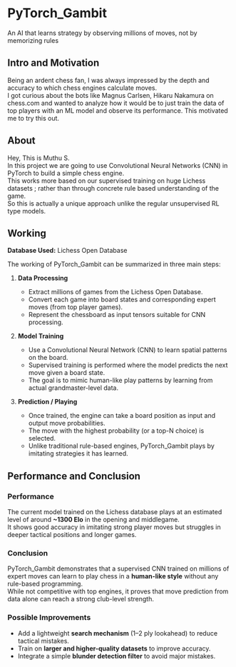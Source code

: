 # PyTorch_Gambit
An AI that learns strategy by observing millions of moves, not by memorizing rules

## Intro and Motivation
Being an ardent chess fan, I was always impressed by the depth and accuracy to which chess engines calculate moves.  
I got curious about the bots like Magnus Carlsen, Hikaru Nakamura on chess.com and wanted to analyze how it would be to just 
train the data of top players with an ML model and observe its performance. This motivated me to try this out. 

## About
Hey, This is Muthu S.  
In this project we are going to use Convolutional Neural Networks (CNN) in PyTorch to build a simple chess engine.  
This works more based on our supervised training on huge Lichess datasets ; rather than through concrete rule based understanding of the game.  
So this is actually a unique approach unlike the regular unsupervised RL type models.

## Working
**Database Used:** Lichess Open Database  

The working of PyTorch_Gambit can be summarized in three main steps:

1. **Data Processing**  
   - Extract millions of games from the Lichess Open Database.  
   - Convert each game into board states and corresponding expert moves (from top player games).  
   - Represent the chessboard as input tensors suitable for CNN processing.  

2. **Model Training**  
   - Use a Convolutional Neural Network (CNN) to learn spatial patterns on the board.  
   - Supervised training is performed where the model predicts the next move given a board state.  
   - The goal is to mimic human-like play patterns by learning from actual grandmaster-level data.  

3. **Prediction / Playing**  
   - Once trained, the engine can take a board position as input and output move probabilities.  
   - The move with the highest probability (or a top-N choice) is selected.  
   - Unlike traditional rule-based engines, PyTorch_Gambit plays by imitating strategies it has learned.  
## Performance and Conclusion

### Performance
The current model trained on the Lichess database plays at an estimated level of around **~1300 Elo** in the opening and middlegame.  
It shows good accuracy in imitating strong player moves but struggles in deeper tactical positions and longer games.  

### Conclusion
PyTorch_Gambit demonstrates that a supervised CNN trained on millions of expert moves can learn to play chess in a **human-like style** without any rule-based programming.  
While not competitive with top engines, it proves that move prediction from data alone can reach a strong club-level strength.  

### Possible Improvements
- Add a lightweight **search mechanism** (1–2 ply lookahead) to reduce tactical mistakes.  
- Train on **larger and higher-quality datasets** to improve accuracy.  
- Integrate a simple **blunder detection filter** to avoid major mistakes.  
